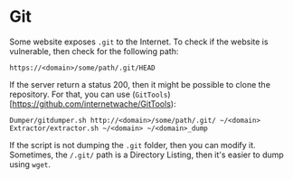 Git
===

Some website exposes `.git` to the Internet. To check if the website is vulnerable, then check for
the following path:

```
https://<domain>/some/path/.git/HEAD
```

If the server return a status 200, then it might be possible to clone the repository. For that, you
can use (`GitTools`)[https://github.com/internetwache/GitTools):

```
Dumper/gitdumper.sh http://<domain>/some/path/.git/ ~/<domain>
Extractor/extractor.sh ~/<domain> ~/<domain>_dump
```

If the script is not dumping the `.git` folder, then you can modify it. Sometimes, the `/.git/` path
is a Directory Listing, then it's easier to dump using `wget`.
